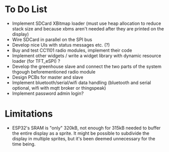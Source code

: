 # To Do List
- Implement SDCard XBitmap loader (must use heap allocation to reduce stack size and because xbms aren't needed after they are printed on the display)
- Wire SDCard in parallel on the SPI bus
- Develop nice UIs with status messages etc. (?)
- Buy and test CC1101 radio modules, implement their code
- Implement other widgets / write a widget library with dynamic resource loader (for TFT_eSPI) ?
- Develop the greenhouse slave and connect the two parts of the system thgough beforementioned radio module
- Design PCBs for master and slave
- Implement bluetooth/serial/wifi data handling (bluetooth and serial optional, wifi with mqtt broker or thingspeak)
- Implement password admin login?

# Limitations
- ESP32's SRAM is "only" 320kB, not enough for 315kB needed to buffer the entire display as a sprite. It might be possible to subdivide the display in multiple sprites, but it's been deemed unnecessary for the time being.
